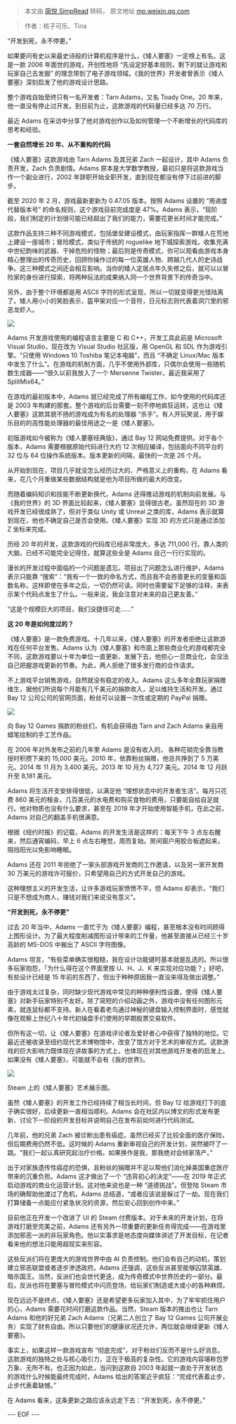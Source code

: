 > 本文由 [简悦 SimpRead](http://ksria.com/simpread/) 转码， 原文地址 [mp.weixin.qq.com](https://mp.weixin.qq.com/s?__biz=MjM5NzU0MzU0Nw==&mid=2651408637&idx=4&sn=ff4bce200878929b839b1cf65a4c31ab&chksm=bd2583e98a520aff097a9eed042e74a149f977a4942d99175e57173d6cb146a9ef03189116e7&mpshare=1&scene=1&srcid=0912K92CRMdTTRfmu87s0DJR&sharer_sharetime=1662963133929&sharer_shareid=8a467675e94cd5b11b6640b7770d6cc6#rd)

> 作者：核子可乐、Tina  

“开发到死，永不停更。”  

如果要问有史以来最史诗般的计算机程序是什么，《矮人要塞》一定榜上有名。这是一款 2006 年面世的游戏，开创性地将 “先设定好基本规则，剩下的就让游戏和玩家自己去发掘” 的理念带到了电子游戏领域。《我的世界》开发者曾表示《矮人要塞》深刻启发了他的游戏设计思路。

整个游戏自始至终只有一名开发者：Tarn Adams，又名 Toady One。20 年来，他一直没有停止过开发。到目前为止，这款游戏的代码量已经多达 70 万行。

最近 Adams 在采访中分享了他对游戏创作以及如何管理一个不断增长的代码库的思考和经验。

**一套自然增长 20 年、从不重构的代码**

《矮人要塞》这款游戏由 Tarn Adams 及其兄弟 Zach 一起设计，其中 Adams 负责开发，Zach 负责剧情。Adams 原本是大学数学教授，最初只是将这款游戏当作一个副业进行，2002 年辞职开始全职开发，直到现在都没有停下过前进的脚步。

截至 2020 年 2 月，游戏最新更新为 0.47.05 版本。按照 Adams 设置的 “用进度代替版本号” 的命名规则，这个游戏目前完成度是 47%。Adams 表示，“现阶段，我们制定的计划很可能已经超出了我们的能力，需要花更长时间才能完成。”

这款作品支持三种不同游戏模式，包括堡垒建设模式，由玩家指挥一群矮人在荒地上建设一座城市；冒险模式，类似于传统的 roguelike 地下城探索游戏，收集充满中世纪韵味的武器、干掉危险的怪物；最后则是传奇模式，你可以观看由游戏本身精心整理出的传奇历史，回顾你操作过的每一位英雄人物、跨越几代人的史诗战争。这三种模式之间还会相互影响。当你的矮人定居点年久失修之后，就可以以冒险家的身份进行探索，将两种玩法的成果纳入同一个世界背景下的传奇当中。

另外，由于整个环境都是用 ASCII 字符的形式呈现，所以一切就变得更光怪陆离了。矮人用小小的笑脸表示，盔甲架对应一个音符，日元标志则代表着洞穴里的邪恶龙虾人。

![](https://mmbiz.qpic.cn/mmbiz_png/YriaiaJPb26VOdbia8XTaAyibCibjZ8CxkGOKrASibdsHh71lXG7eYBDTlaanGdhXIN45m3vS7IIG6CBkyKTxPSSjAfw/640?wx_fmt=png)

Adams 开发游戏使用的编程语言主要是 C 和 C++，开发工具此前是 Microsoft Visual Studio，现在改为 Visual Studio 社区版，用 OpenGL 和 SDL 作为游戏引擎。“只使用 Windows 10 Toshiba 笔记本电脑”，而且 “不确定 Linux/Mac 版本中发生了什么”。在游戏的机制方面，几乎不使用外部库，只偶尔会使用一些随机数生成器——“很久以前我放入了一个 Mersenne Twister，最近我采用了 SplitMix64。”

在游戏的最初版本中，Adams 就已经完成了所有编程工作，如今使用的代码库还是 2003 年构建的那套。整个游戏的后台需要一刻不停地疯狂运转，这也让《矮人要塞》这款其貌不扬的游戏成为有名的处理器 “杀手”。有人开玩笑说，用于娱乐目的的高性能处理器的最佳用途之一是《矮人要塞》。

初版游戏如今被称为《矮人要塞经典版》，通过 Bay 12 网站免费提供。对于各个版本，Adams 需要根据原始代码进行大约 12 次相应编译，包括面向不同平台的 32 位与 64 位操作系统版本。版本更新的间隔，最快的一次是 26 个月。

从开始到现在，项目几乎就没怎么经历过大的、严格意义上的重构，在 Adams 看来，花几个月重做某些数据结构就是他为项目所做的最大的改变。

而随着编码知识和技能不断更新换代，Adams 还得推动游戏的机制向前发展。与《我的世界》的 3D 界面比较起来，《矮人要塞》显得很古老。虽然现在的 3D 游戏开发已经很成熟了，但对于类似 Unity 或 Unreal 之类的库，Adams 表示就算到现在，他也不确定自己是否会使用。《矮人要塞》实现 3D 的方式只是通过添加 Z 坐标来完成。

历经 20 年的开发，这款游戏的代码库已经非常庞大，多达 711,000 行。靠人类的大脑，已经不可能完全记得住，就算这些全是 Adams 自己一行行实现的。

漫长的开发过程中面临的一个问题是遗忘。项目出了问题怎么进行维护，Adams 表示只能靠 “搜索”：“我有一个一致的命名方式，而且我不会吝啬更长的变量和函数名称，这样即使在多年之后，一切仍然可读。同时也需要留下足够的注释，来表示某个代码点发生了什么。一般来说，我会注意对未来的自己更友善。”

“这是个规模巨大的项目，我们没捷径可走……”

**这 20 年是如何度过的？**

《矮人要塞》是一款免费游戏。十几年以来，《矮人要塞》的开发者拒绝让这款游戏在任何平台发售。Adams 认为《矮人要塞》和市面上那些商业化的游戏都完全不同，这款游戏要以十年为单位一直更新、发展下去，他担心一旦商业化，会没法自己把握游戏更新的节奏。为此，两人拒绝了很多发行商的合作请求。

不上游戏平台销售游戏，自然就没有稳定的收入。Adams 这么多年全靠玩家捐赠维生，据他们所说每个月能有几千美元的捐款收入，足以维持生活和开发。通过 Bay 12 公司公司的官网页面，粉丝可以设置一次性或定期的 PayPal 捐赠。

![](https://mmbiz.qpic.cn/mmbiz_png/YriaiaJPb26VOdbia8XTaAyibCibjZ8CxkGOKicaxQnZ4Yj27WWhcRle3ARZSELXOibcsSl6TzOJXxMXw3hB3ro6cCznw/640?wx_fmt=png)

向 Bay 12 Games 捐款的粉丝们，有机会获得由 Tarn and Zach Adams 亲自用蜡笔绘制的手工艺作品。  

在 2006 年对外发布之前的几年里 Adams 是没有收入的， 各种花销完全靠当教授时积攒下来的 15,000 美元。2010 年，依靠粉丝捐赠，他总共挣到了 5 万美元。2014 年 11 月为 3,400 美元。2013 年 10 月为 4,727 美元。2014 年 12 月跃升至 8,181 美元。

Adams 将生活开支安排得很低，以满足他 “理想状态中的开发者生活”。每月只花费 860 美元的租金，几百美元的水电费和购买食物的费用，只要能自给自足就行。他对物质也没有什么要求，甚至在 2019 年才开始使用智能手机，在此之前，Adams 对自己的翻盖手机很满意。

根据《纽约时报》的记载，Adams 的开发生活是这样的：每天下午 3 点左右醒来，然后通宵编码，早上 6 点左右睡觉，周而复始。房间窗户用胶合板遮起来，阻挡阳光以免影响睡眠。

Adams 还在 2011 年拒绝了一家头部游戏开发商的工作邀请，以及另一家开发商 30 万美元的游戏许可报价，只希望用自己的方式开发自己的游戏。

这种理想主义的开发生活，让许多游戏玩家愤愤不平，但 Adams 却表示，“我们只是不想成为商人，赚钱对我们来说没有意义”。

**“开发到死，永不停更”**

过去 20 年当中，Adams 一直忙于为《矮人要塞》编程，甚至根本没有时间顾得上图形设计。为了最大程度削减图形设计带来的工作量，他甚至直接从已经三十岁高龄的 MS-DOS 中搬出了 ASCII 字符图像。

Adams 坦言，“有些菜单确实很粗糙，我在设计功能键时基本就是乱选的。所以很多玩家抱怨，「为什么得在这个界面里按 U、H、J、K 来实现对应功能？」好吧，有些设计已经是 15 年前的东西了，但出于种种原因我一直没来得及做出调整。”

由于游戏太过复杂，同时缺少现代游戏中常见的种种便利性设置，使得《矮人要塞》对新手玩家特别不友好。除了简短的介绍动画之外，游戏中没有任何图形元素，就连鼠标都不支持。新人在看着老鸟通过神秘的键盘输入控制界面时，感觉就像在观察上世纪八十年代初操盘手们使用的早期股票交易软件。

但所有这一切，让《矮人要塞》在游戏评论者及爱好者心中获得了独特的地位。它最近还被收录至纽约现代艺术博物馆中，改变了馆方对于艺术的审视方式。这款游戏的巨大影响力既体现在讲故事的方式上，也体现在对其他游戏开发者的启发上。如果没有《矮人要塞》，可能就不会有《我的世界》。

![](https://mmbiz.qpic.cn/mmbiz_png/YriaiaJPb26VOdbia8XTaAyibCibjZ8CxkGOK7k1vB9uX4riaXA3RAJduWvXjxibwcFv1mclQRZtcbibjImA8I3Aq4Iqgw/640?wx_fmt=png)

Steam 上的《矮人要塞》艺术展示图。

虽然《矮人要塞》的开发工作已经持续了相当长时间，但 Bay 12 给游戏打下的底子确实很好，后续更新一直相当顺利。Adams 会在社区内以博文的形式发布更新、讨论下一阶段的开发目标并说明自己在发布前如何进行代码测试。

几年前，他的兄弟 Zach 被诊断出患有癌症。虽然已经买了比较全面的医疗保险，但后期费用仍然不低。这时候的 Adams 重新审视自己的开发计划，突然被吓了一跳。“我们一起认真研究起治疗价格。如果换作是我，那我绝对会倾家荡产。”

出于对家族遗传性癌症的恐惧，且粉丝的捐赠并不足以帮他们消化掉美国重症医疗带来的沉重负担。Adams 这才做出了一个 “违背初心的决定”——在 2019 年正式启动游戏的商业化运营计划。这对他来说也是一种 “道德挑战”。但登陆 Steam 市场的确帮助他渡过了危机，Adams 总结道，“或者应该说是躲过了一劫。现在我们打算储备一点能应付紧急状况的资源，然后安心回到创作中来。”

目前他正在开发一个改进了 UI 的 Steam 付费版本。对于未来的开发计划，在将游戏打磨至完美之前，Adams 还有另外一项重要的更新任务得完成——在游戏里添加邪恶一派的非玩家角色。他以实事求是地态度向媒体讲述了开发目标，在记者看来他的想法只能用超现实来形容。

这些反派们将在更庞大的游戏世界中由 AI 负责控制。他们会有自己的动机，策划建立邪恶联盟或者逐步渗透政府。Adams 还强调，这些反派甚至能够囚禁英雄、暗杀国王。当然，反派们也会世代更迭，成为传奇模式中世界历史的一部分。最后，反派也将在要塞与冒险模式中闪亮登场，给玩家们制造或大或小的各种麻烦。

现在远远不是终点，《矮人要塞》还是希望更多玩家加入其中，为了牢牢抓住用户的心，Adams 需要花时间打磨这款作品。当然，Steam 版本的推出也让 Tarn Adams 和他的好兄弟 Zach Adams（兄弟二人创立了 Bay 12 Games 公司开展业务）实现了财务自由。所以只要他们的健康状况还允许，两位就会继续更新《矮人要塞》。

事实上，如果这样一款游戏宣布 “彻底完成”，对于粉丝们反而不是什么好消息。这款游戏的独特之处与核心吸引力，正在于极高的复杂性。它的游戏内容堪称包罗万象、无所不有。也正因为如此，当问到这款自 2003 年起就一直处于开发状态的游戏什么时候能最终完成时，Adams 给出的答案近乎疯狂：“完成代表着止步，止步代表着缺憾。”

在 Adams 看来，这条更新之路应该永远走下去：“开发到死，永不停更。”

--- EOF ---